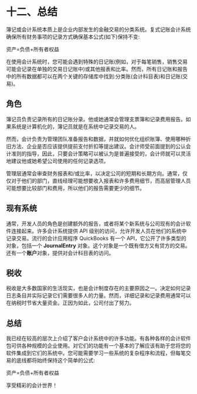 # 十二、总结

簿记或会计系统本质上是企业内部发生的金融交易的分类系统。复式记账会计系统确保所有财务事项的记录方式确保基本公式(如下)保持不变:

资产=负债+所有者权益

在使用会计系统时，您可能会遇到特殊的日记账(例如，对于每笔销售，销售交易可能会记录在单独的交易日记账中)或其他报表和比率。然而，所有日记账和报告中的所有数据都可以在两个关键的存储库中找到:分类账(会计科目表)和日记账(交易)。

## 角色

簿记员负责记录所有的日记账分录。他或她通常会管理支票簿和记录费用报告。如果系统是计算机化的，簿记员就是在系统中记录交易的人。

然而，会计负责为管理团队准备报告和数据，并就如何优化组织账簿、使用哪种折旧方法、企业是否应该提供提前支付折扣等提出建议。会计师受前面提到的公认会计准则的指导，因此，只要会计策略可以被认为是普遍接受的，会计师就可以灵活地建议他或她希望公司使用的任何记录选项。

管理层通常会审查财务报表和/或比率，以决定公司的短期和长期方向。通常，仅仅对于他们的部门，直线经理可能想要收入报表和许多费用细节，而高层管理人员可能想要比较部门和费用，所以他们的报告需要更少的细节。

## 现有系统

通常，开发人员的角色是创建额外的报告，或者将某个新系统与公司现有的会计软件连接起来。许多会计系统提供 API 级别的访问，允许开发人员在他们的系统中记录交易。流行的会计应用程序 QuickBooks 有一个 API，它公开了许多类型的对象，包括一个 **JournalEntry** 对象。这个对象是一个既有借方又有贷方的交易。还有一个**账户**对象，提供对会计科目表的访问。

## 税收

税收是大多数国家的生活现实，也是会计制度存在的主要原因之一。决定如何记录日志条目并实际记录它们需要很多人的力量。然而，详细记录和记录费用通常可以在纳税时节省大量资金。正因为如此，公司付出了努力。

## 总结

我已经在较高的层次上介绍了客户会计系统中的许多功能。有各种各样的会计软件包可供各种规模的企业使用。对它们的功能有一个基本的了解应该有助于您将您的软件集成到它们的系统中。您可能需要学习一些系统的复杂程序和流程，但每笔交易的底线都将始终保持这个简单的公式:

资产=负债+所有者权益

享受精彩的会计世界！